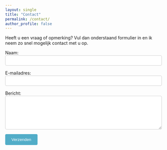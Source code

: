 ```yaml
---
layout: single
title: "Contact"
permalink: /contact/
author_profile: false
---
```


Heeft u een vraag of opmerking? Vul dan onderstaand formulier in en ik neem zo snel mogelijk contact met u op.

<form id="contact-form" action="https://formspree.io/f/mwpqzjab" method="POST">
  <div style="margin-bottom: 15px;">
    <label for="name">Naam:</label><br>
    <input type="text" id="name" name="name" required style="width: 100%; padding: 8px; border: 1px solid #ccc; border-radius: 4px;">
  </div>
  
  <div style="margin-bottom: 15px;">
    <label for="email">E-mailadres:</label><br>
    <input type="email" id="email" name="_replyto" required style="width: 100%; padding: 8px; border: 1px solid #ccc; border-radius: 4px;">
  </div>
  
  <div style="margin-bottom: 15px;">
    <label for="message">Bericht:</label><br>
    <textarea id="message" name="message" required rows="6" style="width: 100%; padding: 8px; border: 1px solid #ccc; border-radius: 4px;"></textarea>
  </div>
  
  <div>
    <button type="submit" style="padding: 10px 20px; border: none; background-color: #52adc8; color: white; cursor: pointer; border-radius: 4px;">Verzenden</button>
  </div>
</form>

<script>
  document.addEventListener("DOMContentLoaded", function() {
    var form = document.getElementById('contact-form');
    form.addEventListener("submit", function() {
      // Zorg ervoor dat het formulier in een nieuw tabblad wordt geopend
      form.target = "_blank";
      
      // Wacht een fractie van een seconde en stuur dan de huidige pagina door
      setTimeout(function() {
        window.location.href = "/bedankt/";
      }, 100);
    });
  });
</script>

